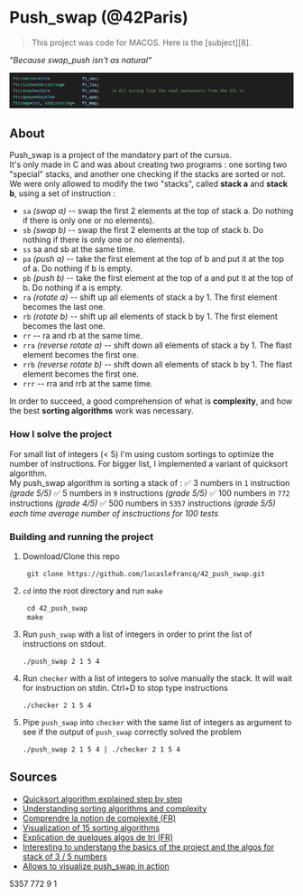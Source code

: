 # Push_swap (@42Paris)

> This project was code for MACOS. Here is the [subject][8].
>
*"Because swap_push isn't as natural"*

![Alt text](https://github.com/llefranc/42_ft_containers/blob/main/containers_example.png)

## About

Push_swap is a project of the mandatory part of the cursus.
</br>It's only made in C and was about creating two programs : one sorting two "special" stacks, and another one checking if the stacks are sorted or not. 
</br>We were only allowed to modify the two "stacks", called **stack a** and **stack b**, using a set of instruction : 
- `sa` *(swap a)* -- swap the first 2 elements at the top of stack a. Do nothing if there is only one or no elements).
- `sb` *(swap b)* -- swap the first 2 elements at the top of stack b. Do nothing if there is only one or no elements).
- `ss` sa and sb at the same time.
- `pa` *(push a)* -- take the first element at the top of b and put it at the top of a. Do nothing if b is empty.
- `pb` *(push b)* -- take the first element at the top of a and put it at the top of b. Do nothing if a is empty.
- `ra` *(rotate a)* -- shift up all elements of stack a by 1. The first element becomes the last one.
- `rb` *(rotate b)* -- shift up all elements of stack b by 1. The first element becomes the last one.
- `rr` -- ra and rb at the same time.
- `rra` *(reverse rotate a)* -- shift down all elements of stack a by 1. The flast element becomes the first one.
- `rrb` *(reverse rotate b)* -- shift down all elements of stack b by 1. The flast element becomes the first one.
- `rrr` -- rra and rrb at the same time.

In order to succeed, a good comprehension of what is **complexity**, and how the best **sorting algorithms** work was necessary. 

### How I solve the project

For small list of integers (< 5) I'm using custom sortings to optimize the number of instructions. For bigger list, I implemented a variant of quicksort algorithm.
</br>My push_swap algorithm is sorting a stack of : 
:white_check_mark: 3 numbers in `1` instruction *(grade 5/5)*
:white_check_mark: 5 numbers in `9` instructions *(grade 5/5)*
:white_check_mark: 100 numbers in `772` instructions *(grade 4/5)*
:white_check_mark: 500 numbers in `5357` instructions *(grade 5/5)*
</br>*each time average number of insctructions for 100 tests*

### Building and running the project

1. Download/Clone this repo

        git clone https://github.com/lucaslefrancq/42_push_swap.git

2. `cd` into the root directory and run `make`

        cd 42_push_swap
        make

3.  Run `push_swap` with a list of integers in order to print the list of instructions on stdout.
	
		./push_swap 2 1 5 4

4.	Run `checker` with a list of integers to solve manually the stack. It will wait for instruction on stdin. Ctrl+D to stop type instructions
	
		./checker 2 1 5 4


5.	Pipe `push_swap` into `checker` with the same list of integers as argument to see if the output of `push_swap` correctly solved the problem
	
		./push_swap 2 1 5 4 | ./checker 2 1 5 4

## Sources

- [Quicksort algorithm explained step by step][7]
- [Understanding sorting algorithms and complexity][6]
- [Comprendre la notion de complexité (FR)][4]
- [Visualization of 15 sorting algorithms][3]
- [Explication de quelques algos de tri (FR)][5]
- [Interesting to understang the basics of the project and the algos for stack of 3 / 5 numbers][1]
- [Allows to visualize push_swap in action][2]

[1]: https://medium.com/@jamierobertdawson/push-swap-the-least-amount-of-moves-with-two-stacks-d1e76a71789a
[2]: https://github.com/o-reo/push_swap_visualizer
[3]: https://www.youtube.com/watch?v=kPRA0W1kECg
[4]: https://zestedesavoir.com/tutoriels/621/algorithmique-pour-lapprenti-programmeur/399_presentation-de-la-notion-de-complexite-algorithmique/2020_la-notion-de-complexite/
[5]: https://zestedesavoir.com/tutoriels/621/algorithmique-pour-lapprenti-programmeur/400_premiers-exemples-de-structures-de-donnees-et-dalgorithmes-courants/2024_introduction-au-probleme-du-tri/
[6]: https://medium.com/jl-codes/understanding-sorting-algorithms-af6222995c8
[7]: https://www.youtube.com/watch?v=7h1s2SojIRw

5357
772
9
1